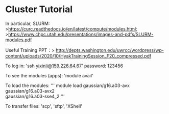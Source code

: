 # Cluster Tutorial

In particular, SLURM: >https://curc.readthedocs.io/en/latest/compute/modules.html; >https://www.chpc.utah.edu/presentations/images-and-pdfs/SLURM-modules.pdf

Useful Training PPT：> http://depts.washington.edu/uwrcc/wordpress/wp-content/uploads/2020/10/HyakTrainingSession_F20_compressed.pdf

To log in: 'ssh yixinli@159.226.64.67' password: 123456

To see the modules (apps): 'module avail'

To load the modules: ''' module load gaussian/g16.a03-avx                          
gaussian/g16.a03-avx2                         
gaussian/g16.a03-sse4_2  '''

To transfer files: 'scp', 'sftp', 'XShell'
